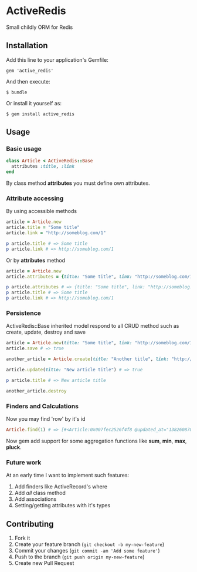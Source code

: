 # ActiveRedis

Small childly ORM for Redis

## Installation

Add this line to your application's Gemfile:

    gem 'active_redis'

And then execute:

    $ bundle

Or install it yourself as:

    $ gem install active_redis

## Usage

### Basic usage

```ruby
class Article < ActiveRedis::Base
  attributes :title, :link
end
```

By class method __attributes__ you must define own attributes.

### Attribute accessing

By using accessible methods

```ruby
article = Article.new
article.title = "Some title"
article.link = "http://someblog.com/1"

p article.title # => Some title
p article.link # => http://someblog.com/1
```

Or by __attributes__ method

```ruby
article = Article.new
article.attributes = {title: "Some title", link: "http://someblog.com/1"}

p article.attributes # => {title: "Some title", link: "http://someblog.com/1"}
p article.title # => Some title
p article.link # => http://someblog.com/1
```

### Persistence

ActiveRedis::Base inherited model respond to all CRUD method such as create, update, destroy and save

```ruby
article = Article.new(title: "Some title", link: "http://someblog.com/1")
article.save # => true

another_article = Article.create(title: "Another title", link: "http://someblog.com/2") # => true

article.update(title: "New article title") # => true

p article.title # => New article title

another_article.destroy
```

### Finders and Calculations

Now you may find 'row' by it's id

```ruby
Article.find(1) # => [#<Article:0x007fec2526f4f8 @updated_at="1382608780", @link="http://someblog.com/1", @id="1", @title="Some title", @created_at="1382608780">]
```

Now gem add support for some aggregation functions like __sum__, __min__, __max__, __pluck__.

### Future work

At an early time I want to implement such features:

1. Add finders like ActiveRecord's where
2. Add _all_ class method
3. Add associations
4. Setting/getting attributes with it's types

## Contributing

1. Fork it
2. Create your feature branch (`git checkout -b my-new-feature`)
3. Commit your changes (`git commit -am 'Add some feature'`)
4. Push to the branch (`git push origin my-new-feature`)
5. Create new Pull Request
